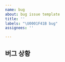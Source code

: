 ```yaml
---
name: bug
about: bug issue template
title: ''
labels: "\U0001F41B bug"
assignees: ''

---
```


## 버그 상황
